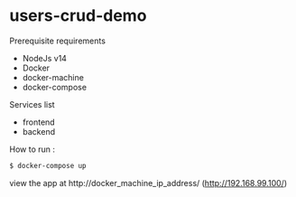 # users-crud-demo
Prerequisite requirements

  - NodeJs v14
  - Docker
  - docker-machine
  - docker-compose

Services list

  - frontend
  - backend

How to run :

```sh
$ docker-compose up
```

view the app at http://docker_machine_ip_address/ (http://192.168.99.100/)